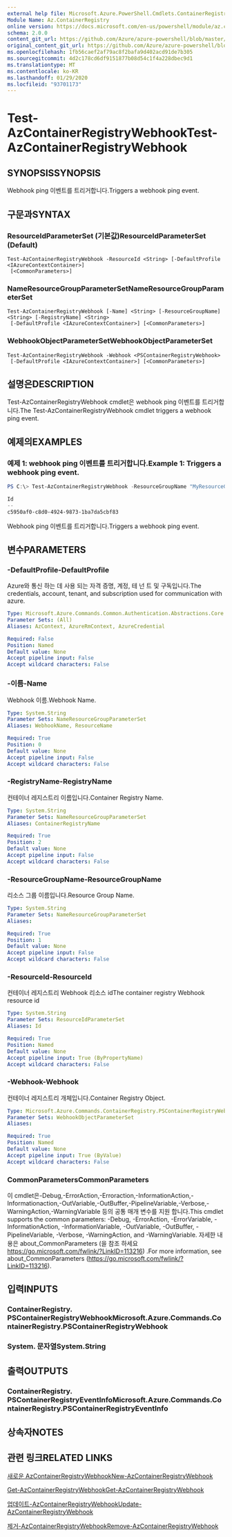 ```yaml
---
external help file: Microsoft.Azure.PowerShell.Cmdlets.ContainerRegistry.dll-Help.xml
Module Name: Az.ContainerRegistry
online version: https://docs.microsoft.com/en-us/powershell/module/az.containerregistry/test-azcontainerregistrywebhook
schema: 2.0.0
content_git_url: https://github.com/Azure/azure-powershell/blob/master/src/ContainerRegistry/ContainerRegistry/help/Test-AzContainerRegistryWebhook.md
original_content_git_url: https://github.com/Azure/azure-powershell/blob/master/src/ContainerRegistry/ContainerRegistry/help/Test-AzContainerRegistryWebhook.md
ms.openlocfilehash: 1fb56caef2af79ac8f2bafa9d402acd91de7b305
ms.sourcegitcommit: 4d2c178cd6df9151877b08d54c1f4a228dbec9d1
ms.translationtype: MT
ms.contentlocale: ko-KR
ms.lasthandoff: 01/29/2020
ms.locfileid: "93701173"
---
```

# <span data-ttu-id="fa477-101">Test-AzContainerRegistryWebhook</span><span class="sxs-lookup"><span data-stu-id="fa477-101">Test-AzContainerRegistryWebhook</span></span>

## <span data-ttu-id="fa477-102">SYNOPSIS</span><span class="sxs-lookup"><span data-stu-id="fa477-102">SYNOPSIS</span></span>
<span data-ttu-id="fa477-103">Webhook ping 이벤트를 트리거합니다.</span><span class="sxs-lookup"><span data-stu-id="fa477-103">Triggers a webhook ping event.</span></span>

## <span data-ttu-id="fa477-104">구문과</span><span class="sxs-lookup"><span data-stu-id="fa477-104">SYNTAX</span></span>

### <span data-ttu-id="fa477-105">ResourceIdParameterSet (기본값)</span><span class="sxs-lookup"><span data-stu-id="fa477-105">ResourceIdParameterSet (Default)</span></span>
```
Test-AzContainerRegistryWebhook -ResourceId <String> [-DefaultProfile <IAzureContextContainer>]
 [<CommonParameters>]
```

### <span data-ttu-id="fa477-106">NameResourceGroupParameterSet</span><span class="sxs-lookup"><span data-stu-id="fa477-106">NameResourceGroupParameterSet</span></span>
```
Test-AzContainerRegistryWebhook [-Name] <String> [-ResourceGroupName] <String> [-RegistryName] <String>
 [-DefaultProfile <IAzureContextContainer>] [<CommonParameters>]
```

### <span data-ttu-id="fa477-107">WebhookObjectParameterSet</span><span class="sxs-lookup"><span data-stu-id="fa477-107">WebhookObjectParameterSet</span></span>
```
Test-AzContainerRegistryWebhook -Webhook <PSContainerRegistryWebhook>
 [-DefaultProfile <IAzureContextContainer>] [<CommonParameters>]
```

## <span data-ttu-id="fa477-108">설명은</span><span class="sxs-lookup"><span data-stu-id="fa477-108">DESCRIPTION</span></span>
<span data-ttu-id="fa477-109">Test-AzContainerRegistryWebhook cmdlet은 webhook ping 이벤트를 트리거합니다.</span><span class="sxs-lookup"><span data-stu-id="fa477-109">The Test-AzContainerRegistryWebhook cmdlet triggers a webhook ping event.</span></span>

## <span data-ttu-id="fa477-110">예제의</span><span class="sxs-lookup"><span data-stu-id="fa477-110">EXAMPLES</span></span>

### <span data-ttu-id="fa477-111">예제 1: webhook ping 이벤트를 트리거합니다.</span><span class="sxs-lookup"><span data-stu-id="fa477-111">Example 1: Triggers a webhook ping event.</span></span>
```powershell
PS C:\> Test-AzContainerRegistryWebhook -ResourceGroupName "MyResourceGroup" -RegistryName "MyRegistry" -Name "webhook001"

Id
--
c5950af0-c8d0-4924-9873-1ba7da5cbf83
```

<span data-ttu-id="fa477-112">Webhook ping 이벤트를 트리거합니다.</span><span class="sxs-lookup"><span data-stu-id="fa477-112">Triggers a webhook ping event.</span></span>

## <span data-ttu-id="fa477-113">변수</span><span class="sxs-lookup"><span data-stu-id="fa477-113">PARAMETERS</span></span>

### <span data-ttu-id="fa477-114">-DefaultProfile</span><span class="sxs-lookup"><span data-stu-id="fa477-114">-DefaultProfile</span></span>
<span data-ttu-id="fa477-115">Azure와 통신 하는 데 사용 되는 자격 증명, 계정, 테 넌 트 및 구독입니다.</span><span class="sxs-lookup"><span data-stu-id="fa477-115">The credentials, account, tenant, and subscription used for communication with azure.</span></span>

```yaml
Type: Microsoft.Azure.Commands.Common.Authentication.Abstractions.Core.IAzureContextContainer
Parameter Sets: (All)
Aliases: AzContext, AzureRmContext, AzureCredential

Required: False
Position: Named
Default value: None
Accept pipeline input: False
Accept wildcard characters: False
```

### <span data-ttu-id="fa477-116">-이름</span><span class="sxs-lookup"><span data-stu-id="fa477-116">-Name</span></span>
<span data-ttu-id="fa477-117">Webhook 이름.</span><span class="sxs-lookup"><span data-stu-id="fa477-117">Webhook Name.</span></span>

```yaml
Type: System.String
Parameter Sets: NameResourceGroupParameterSet
Aliases: WebhookName, ResourceName

Required: True
Position: 0
Default value: None
Accept pipeline input: False
Accept wildcard characters: False
```

### <span data-ttu-id="fa477-118">-RegistryName</span><span class="sxs-lookup"><span data-stu-id="fa477-118">-RegistryName</span></span>
<span data-ttu-id="fa477-119">컨테이너 레지스트리 이름입니다.</span><span class="sxs-lookup"><span data-stu-id="fa477-119">Container Registry Name.</span></span>

```yaml
Type: System.String
Parameter Sets: NameResourceGroupParameterSet
Aliases: ContainerRegistryName

Required: True
Position: 2
Default value: None
Accept pipeline input: False
Accept wildcard characters: False
```

### <span data-ttu-id="fa477-120">-ResourceGroupName</span><span class="sxs-lookup"><span data-stu-id="fa477-120">-ResourceGroupName</span></span>
<span data-ttu-id="fa477-121">리소스 그룹 이름입니다.</span><span class="sxs-lookup"><span data-stu-id="fa477-121">Resource Group Name.</span></span>

```yaml
Type: System.String
Parameter Sets: NameResourceGroupParameterSet
Aliases:

Required: True
Position: 1
Default value: None
Accept pipeline input: False
Accept wildcard characters: False
```

### <span data-ttu-id="fa477-122">-ResourceId</span><span class="sxs-lookup"><span data-stu-id="fa477-122">-ResourceId</span></span>
<span data-ttu-id="fa477-123">컨테이너 레지스트리 Webhook 리소스 id</span><span class="sxs-lookup"><span data-stu-id="fa477-123">The container registry Webhook resource id</span></span>

```yaml
Type: System.String
Parameter Sets: ResourceIdParameterSet
Aliases: Id

Required: True
Position: Named
Default value: None
Accept pipeline input: True (ByPropertyName)
Accept wildcard characters: False
```

### <span data-ttu-id="fa477-124">-Webhook</span><span class="sxs-lookup"><span data-stu-id="fa477-124">-Webhook</span></span>
<span data-ttu-id="fa477-125">컨테이너 레지스트리 개체입니다.</span><span class="sxs-lookup"><span data-stu-id="fa477-125">Container Registry Object.</span></span>

```yaml
Type: Microsoft.Azure.Commands.ContainerRegistry.PSContainerRegistryWebhook
Parameter Sets: WebhookObjectParameterSet
Aliases:

Required: True
Position: Named
Default value: None
Accept pipeline input: True (ByValue)
Accept wildcard characters: False
```

### <span data-ttu-id="fa477-126">CommonParameters</span><span class="sxs-lookup"><span data-stu-id="fa477-126">CommonParameters</span></span>
<span data-ttu-id="fa477-127">이 cmdlet은-Debug,-ErrorAction,-Erroraction,-InformationAction,-Informationaction,-OutVariable,-OutBuffer,-PipelineVariable,-Verbose,-WarningAction,-WarningVariable 등의 공통 매개 변수를 지원 합니다.</span><span class="sxs-lookup"><span data-stu-id="fa477-127">This cmdlet supports the common parameters: -Debug, -ErrorAction, -ErrorVariable, -InformationAction, -InformationVariable, -OutVariable, -OutBuffer, -PipelineVariable, -Verbose, -WarningAction, and -WarningVariable.</span></span> <span data-ttu-id="fa477-128">자세한 내용은 about_CommonParameters (을 참조 하세요 https://go.microsoft.com/fwlink/?LinkID=113216) .</span><span class="sxs-lookup"><span data-stu-id="fa477-128">For more information, see about_CommonParameters (https://go.microsoft.com/fwlink/?LinkID=113216).</span></span>

## <span data-ttu-id="fa477-129">입력</span><span class="sxs-lookup"><span data-stu-id="fa477-129">INPUTS</span></span>

### <span data-ttu-id="fa477-130">ContainerRegistry. PSContainerRegistryWebhook</span><span class="sxs-lookup"><span data-stu-id="fa477-130">Microsoft.Azure.Commands.ContainerRegistry.PSContainerRegistryWebhook</span></span>

### <span data-ttu-id="fa477-131">System. 문자열</span><span class="sxs-lookup"><span data-stu-id="fa477-131">System.String</span></span>

## <span data-ttu-id="fa477-132">출력</span><span class="sxs-lookup"><span data-stu-id="fa477-132">OUTPUTS</span></span>

### <span data-ttu-id="fa477-133">ContainerRegistry. PSContainerRegistryEventInfo</span><span class="sxs-lookup"><span data-stu-id="fa477-133">Microsoft.Azure.Commands.ContainerRegistry.PSContainerRegistryEventInfo</span></span>

## <span data-ttu-id="fa477-134">상속자</span><span class="sxs-lookup"><span data-stu-id="fa477-134">NOTES</span></span>

## <span data-ttu-id="fa477-135">관련 링크</span><span class="sxs-lookup"><span data-stu-id="fa477-135">RELATED LINKS</span></span>

[<span data-ttu-id="fa477-136">새로운 AzContainerRegistryWebhook</span><span class="sxs-lookup"><span data-stu-id="fa477-136">New-AzContainerRegistryWebhook</span></span>](New-AzContainerRegistryWebhook.md)

[<span data-ttu-id="fa477-137">Get-AzContainerRegistryWebhook</span><span class="sxs-lookup"><span data-stu-id="fa477-137">Get-AzContainerRegistryWebhook</span></span>](Get-AzContainerRegistryWebhook.md)

[<span data-ttu-id="fa477-138">업데이트-AzContainerRegistryWebhook</span><span class="sxs-lookup"><span data-stu-id="fa477-138">Update-AzContainerRegistryWebhook</span></span>](Update-AzContainerRegistryWebhook.md)

[<span data-ttu-id="fa477-139">제거-AzContainerRegistryWebhook</span><span class="sxs-lookup"><span data-stu-id="fa477-139">Remove-AzContainerRegistryWebhook</span></span>](Remove-AzContainerRegistryWebhook.md)